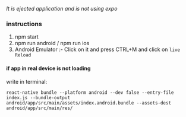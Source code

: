  

*It is ejected application and is not using expo* 


### instructions ### 
1. npm start
2. npm run android / npm run ios 
3. Android Emulator :- Click on it and press CTRL+M and click on ```live Reload```

#### if app in real device is not loading ####
write in terminal:

    react-native bundle --platform android --dev false --entry-file index.js --bundle-output android/app/src/main/assets/index.android.bundle --assets-dest android/app/src/main/res/